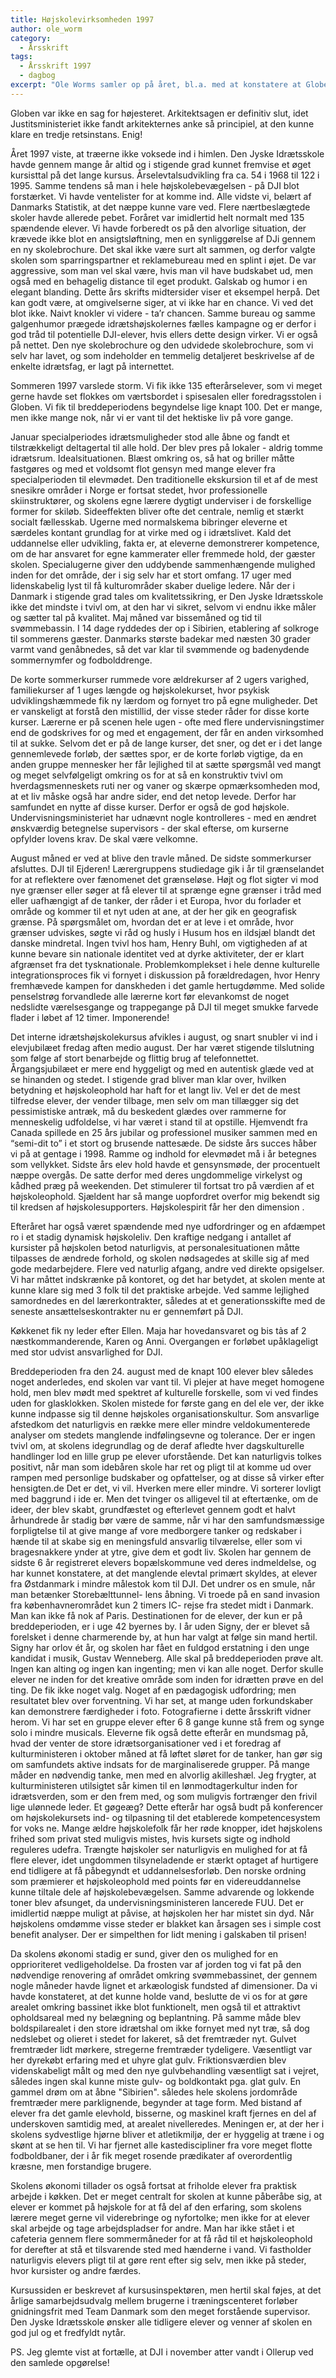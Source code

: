 ```yaml
---
title: Højskolevirksomheden 1997
author: ole_worm
category:
  - Årsskrift
tags:
  - Årsskrift 1997
  - dagbog
excerpt: "Ole Worms samler op på året, bl.a. med at konstatere at Globen ikke er en sag for højesteret."
---
```


Globen var ikke en sag for højesteret. Arkitektsagen er definitiv slut, idet Justitsministeriet ikke fandt arkitekternes anke så principiel, at den kunne klare en tredje retsinstans. Enig! 

Året 1997 viste, at træerne ikke voksede ind i himlen. Den Jyske Idrætsskole havde gennem mange år altid og i stigende grad kunnet fremvise et øget kursisttal på det lange kursus. Årselevtalsudvikling fra ca. 54 i 1968 til 122 i 1995. Samme tendens så man i hele højskolebevægelsen - på DJI blot forstærket. Vi havde ventelister for at komme ind. Alle vidste vi, belært af Danmarks Statistik, at det næppe kunne vare ved. Flere nærtbeslægtede skoler havde allerede pebet. Foråret var imidlertid helt normalt med 135 spændende elever. Vi havde forberedt os på den alvorlige situation, der krævede ikke blot en ansigtsløftning, men en synliggørelse af DJi gennem en ny skolebrochure. Det skal ikke være surt alt sammen, og derfor valgte skolen som sparringspartner et reklamebureau med en splint i øjet. De var aggressive, som man vel skal være, hvis man vil have budskabet ud, men også med en behagelig distance til eget produkt. Galskab og humor i en elegant blanding. Dette års skrifts midtersider viser et eksempel herpå. Det kan godt være, at omgivelserne siger, at vi ikke har en chance. Vi ved det blot ikke. Naivt knokler vi videre - ta’r chancen. Samme bureau og samme galgenhumor  prægede idrætshøjskolernes fælles kampagne og er derfor i god tråd til potentielle DJI-elever, hvis ellers dette design virker. Vi er også på nettet. Den nye skolebrochure og den udvidede skolebrochure, som vi selv har lavet, og som indeholder en temmelig detaljeret beskrivelse af de enkelte idrætsfag, er lagt på internettet. 

Sommeren 1997 varslede storm. Vi fik ikke 135 efterårselever, som vi meget gerne havde set flokkes om værtsbordet i spisesalen eller foredragsstolen i Globen. Vi fik til breddeperiodens begyndelse lige knapt 100. Det er mange, men ikke mange nok, når vi er vant til det hektiske liv på vore gange.

Januar specialperiodes idrætsmuligheder stod alle åbne og fandt et tilstrækkeligt deltagertal til alle hold. Der blev pres på lokaler - aldrig tomme idrætsrum. Idealsituationen. Blæst omkring os, så hat og briller måtte fastgøres og med et voldsomt flot gensyn med mange elever fra specialperioden til elevmødet. Den traditionelle ekskursion til et af de mest snesikre områder i Norge er fortsat stedet, hvor professionelle skiinstruktører, og skolens egne lærere dygtigt underviser i de forskellige former for skiløb. Sideeffekten bliver ofte det centrale, nemlig et stærkt socialt fællesskab. Ugerne med normalskema bibringer eleverne et særdeles kontant grundlag for at virke med og i idrætslivet. Kald det uddannelse eller udvikling, fakta er, at eleverne demonstrerer kompetence, om de har ansvaret for egne kammerater eller fremmede hold, der gæster skolen. Specialugerne giver den uddybende sammenhængende mulighed inden for det område, der i sig selv har et stort omfang. 17 uger med lidenskabelig lyst til få kulturområder skaber duelige ledere. Når der i Danmark i stigende grad tales om kvalitetssikring, er Den Jyske Idrætsskole ikke det mindste i tvivl om, at den har vi sikret, selvom vi endnu ikke måler og sætter tal på kvalitet. Maj måned var bissemåned og tid til svømmebassin. I 14 dage ryddedes der op i Sibirien, etablering af solkroge til sommerens gæster. Danmarks største badekar med næsten 30 grader varmt vand genåbnedes, så det var klar til svømmende og badenydende sommernymfer og fodbolddrenge. 

De korte sommerkurser rummede vore ældrekurser af 2 ugers varighed, familiekurser af 1 uges længde og højskolekurset, hvor psykisk udviklingshæmmede fik ny lærdom og fornyet tro på egne muligheder. Det er vanskeligt at forstå den mistillid, der visse steder råder for disse korte kurser. Lærerne er på scenen hele ugen - ofte med flere undervisningstimer end de godskrives for og med et engagement, der får en anden virksomhed til at sukke. Selvom det er på de lange kurser, det sner, og det er i det lange gennemlevede forløb, der sættes spor, er de korte forløb vigtige, da en anden gruppe mennesker her får lejlighed til at sætte spørgsmål ved mangt og meget selvfølgeligt omkring os for at så en konstruktiv tvivl om hverdagsmenneskets ruti ner og vaner og skærpe opmærksomheden mod, at et liv måske også har andre sider, end det netop levede. Derfor har samfundet en nytte af disse kurser. Derfor er også de god højskole. Undervisningsministeriet har udnævnt nogle kontrolleres - med en ændret ønskværdig betegnelse supervisors - der skal efterse, om kurserne opfylder lovens krav. De skal være velkomne. 

August måned er ved at blive den travle måned. De sidste sommerkurser afsluttes. DJI til Ejderen! Lærergruppens studiedage gik i år til grænselandet for at reflektere over fænomenet det grænseløse. Højt og flot sigter vi mod nye grænser eller søger at få elever til at sprænge egne grænser i tråd med eller uafhængigt af de tanker, der råder i et Europa, hvor du forlader et område og kommer til et nyt uden at ane, at der her gik en geografisk grænse. På spørgsmålet om, hvordan det er at leve i et område, hvor grænser udviskes, søgte vi råd og husly i Husum hos en ildsjæl blandt det danske mindretal. Ingen tvivl hos ham, Henry Buhl, om vigtigheden af at kunne bevare sin nationale identitet ved at dyrke aktiviteter, der er klart afgrænset fra det tysknationale. Problemkomplekset i hele denne kulturelle integrationsproces fik vi fornyet i diskussion på forældredagen, hvor Henry fremhævede kampen for danskheden i det gamle hertugdømme. Med solide penselstrøg forvandlede alle lærerne kort før elevankomst de noget nedslidte værelsesgange og trappegange på DJI til meget smukke farvede flader i løbet af 12 timer. Imponerende! 

Det interne idrætshøjskolekursus afvikles i august, og snart snubler vi ind i elevjubilæet fredag aften medio august. Der har været stigende tilslutning som følge af stort benarbejde og flittig brug af telefonnettet. Årgangsjubilæet er mere end hyggeligt og med en autentisk glæde ved at se hinanden og stedet. I stigende grad bliver man klar over, hvilken betydning et højskoleophold har haft for et langt liv. Vel er det de mest tilfredse elever, der vender tilbage, men selv om man tillægger sig det pessimistiske antræk, må du beskedent glædes over rammerne for menneskelig udfoldelse, vi har været i stand til at opstille. Hjemvendt fra Canada spillede en 25 års jubilar og professionel musiker sammen med en “semi-dit to” i et stort og brusende nattesæde. De sidste års succes håber vi på at gentage i 1998. Ramme og indhold for elevmødet må i år betegnes som vellykket. Sidste års elev hold havde et gensynsmøde, der procentuelt næppe overgås. De satte derfor med deres ungdommelige virkelyst og kådhed præg på weekenden. Det stimulerer til fortsat tro på værdien af et højskoleophold. Sjældent har så mange uopfordret overfor mig bekendt sig til kredsen af højskolesupporters. Højskolespirit får her den dimension .

Efteråret har også været spændende med nye udfordringer og en afdæmpet ro i et stadig dynamisk højskoleliv. Den kraftige nedgang i antallet af kursister på højskolen betod naturligvis, at personalesituationen måtte tilpasses de ændrede forhold, og skolen nødsagedes at skille sig af med gode medarbejdere. Flere ved naturlig afgang, andre ved direkte opsigelser. Vi har måttet indskrænke på kontoret, og det har betydet, at skolen mente at kunne klare sig med 3 folk til det praktiske arbejde. Ved samme lejlighed samordnedes en del lærerkontrakter, således at et generationsskifte med de seneste ansættelseskontrakter nu er gennemført på DJI. 

Køkkenet fik ny leder efter Ellen. Maja har hovedansvaret og bis tảs af 2 næstkommanderende, Karen og Anni. Overgangen er forløbet upåklageligt med stor udvist ansvarlighed for DJI. 

Breddeperioden fra den 24. august med de knapt 100 elever blev således noget anderledes, end skolen var vant til. Vi plejer at have meget homogene hold, men blev mødt med spektret af kulturelle forskelle, som vi ved findes uden for glasklokken. Skolen mistede for første gang en del ele ver, der ikke kunne indpasse sig til denne højskoles organisationskultur. Som ansvarlige afstedkom det naturligvis en række mere eller mindre veldokumenterede analyser om stedets manglende indfølingsevne og tolerance. Der er ingen tvivl om, at skolens idegrundlag og de deraf afledte hver dagskulturelle handlinger lod en lille grup pe elever uforstående. Det kan naturligvis tolkes positivt, når man som idebåren skole har ret og pligt til at komme ud over rampen med personlige budskaber og opfattelser, og at disse så virker efter hensigten.de Det er det, vi vil. Hverken mere eller mindre. Vi sorterer lovligt med baggrund i ide er. Men det tvinger os alligevel til at eftertænke, om de ideer, der blev skabt, grundfæstet og efterlevet gennem godt et halvt århundrede år stadig bør være de samme, når vi har den samfundsmæssige forpligtelse til at give mange af vore medborgere tanker og redskaber i hænde til at skabe sig en meningsfuld ansvarlig tilværelse, eller som vi bragesnakkere ynder at ytre, give dem et godt liv. Skolen har gennem de sidste 6 år registreret elevers bopælskommune ved deres indmeldelse, og har kunnet konstatere, at det manglende elevtal primært skyldes, at elever fra Østdanmark i mindre målestok kom til DJI. Det undrer os en smule, når man betænker Storebælttunnel- lens åbning. Vi troede på en sand invasion fra københavnerområdet kun 2 timers IC- rejse fra stedet midt i Danmark. Man kan ikke få nok af Paris. Destinationen for de elever, der kun er på breddeperioden, er i uge 42 byernes by. I år uden Signy, der er blevet så forelsket i denne charmerende by, at hun har valgt at følge sin mand hertil. Signy har orlov ét år, og skolen har fået en fuldgod erstatning i den unge kandidat i musik, Gustav Wenneberg. Alle skal på breddeperioden prøve alt. Ingen kan alting og ingen kan ingenting; men vi kan alle noget. Derfor skulle elever ne inden for det kreative område som inden for idrætten prøve en del ting. De fik ikke noget valg. Noget af en pædagogisk udfordring; men resultatet blev over forventning. Vi har set, at mange uden forkundskaber kan demonstrere færdigheder i foto. Fotografierne i dette årsskrift vidner herom. Vi har set en gruppe elever efter 6 8 gange kunne stå frem og synge solo i mindre musicals. Eleverne fik også dette efterår en mundsmag på, hvad der venter de store idrætsorganisationer ved i et foredrag af kulturministeren i oktober måned at få løftet sløret for de tanker, han gør sig om samfundets aktive indsats for de marginaliserede grupper. På mange måder en nødvendig tanke, men med en alvorlig akilleshæl. Jeg frygter, at kulturministeren utilsigtet sår kimen til en lønmodtagerkultur inden for idrætsverden, som er den frem med, og som muligvis fortrænger den frivil lige ulønnede leder. Et gøgeæg? Dette efterår har også budt på konferencer om højskolekursets ind- og tilpasning til det etablerede kompetencesystem for voks ne. Mange ældre højskolefolk får her røde knopper, idet højskolens frihed som privat sted muligvis mistes, hvis kursets sigte og indhold reguleres udefra. Trængte højskoler ser naturligvis en mulighed for at få flere elever, idet ungdommen tilsyneladende er stærkt optaget af hurtigere end tidligere at få påbegyndt et uddannelsesforløb. Den norske ordning som præmierer et højskoleophold med points før en videreuddannelse kunne tiltale dele af højskolebevægelsen. Samme advarende og lokkende toner blev afsunget, da undervisningsministeren lancerede FUU. Det er imidlertid næppe muligt at påvise, at højskolen her har mistet sin dyd. Når højskolens omdømme visse steder er blakket kan årsagen ses i simple cost benefit analyser. Der er simpelthen for lidt mening i galskaben til prisen! 

Da skolens økonomi stadig er sund, giver den os mulighed for en opprioriteret vedligeholdelse. Da frosten var af jorden tog vi fat på den nødvendige renovering af området omkring svømmebassinet, der gennem nogle måneder havde lignet et arkæologisk fundsted af dimensioner. Da vi havde konstateret, at det kunne holde vand, beslutte de vi os for at gøre arealet omkring bassinet ikke blot funktionelt, men også til et attraktivt opholdsareal med ny belægning og beplantning. På samme måde blev boldspilarealet i den store idrætshal om ikke fornyet med nyt træ, så dog nedslebet og olieret i stedet for lakeret, så det fremtræder nyt. Gulvet fremtræder lidt mørkere, stregerne fremtræder tydeligere. Væsentligt var her dyrekøbt erfaring med et uhyre glat gulv. Friktionsværdien blev videnskabeligt målt og med den nye gulvbehandling væsentligt sat i vejret, således ingen skal kunne miste gulv- og boldkontakt pga. glat gulv. En gammel drøm om at åbne "Sibirien". således hele skolens jordområde fremtræder mere parklignende, begynder at tage form. Med bistand af elever fra det gamle elevhold, bisserne, og maskinel kraft fjernes en del af underskoven samtidig med, at arealet nivelleredes. Meningen er, at der her i skolens sydvestlige hjørne bliver et atletikmiljø, der er hyggelig at træne i og skønt at se hen til. Vi har fjernet alle kastediscipliner fra vore meget flotte fodboldbaner, der i år fik meget rosende prædikater af overordentlig kræsne, men forstandige brugere. 

Skolens økonomi tillader os også fortsat at friholde elever fra praktisk arbejde i køkken. Det er meget centralt for skolen at kunne påberåbe sig, at elever er kommet på højskole for at få del af den erfaring, som skolens lærere meget gerne vil viderebringe og nyfortolke; men ikke for at elever skal arbejde og tage arbejdspladser for andre. Man har ikke stået i et cafeteria gennem flere sommermåneder for at få råd til et højskoleophold for derefter at stå et tilsvarende sted med hænderne i vand. Vi fastholder naturligvis elevers pligt til at gøre rent efter sig selv, men ikke på steder, hvor kursister og andre færdes.

Kursussiden er beskrevet af kursusinspektøren, men hertil skal føjes, at det årlige samarbejdsudvalg mellem brugerne i træningscenteret forløber gnidningsfrit med Team Danmark som den meget forstående supervisor. Den Jyske Idrætsskole ønsker alle tidligere elever og venner af skolen en god jul og et fredfyldt nytår. 

PS. Jeg glemte vist at fortælle, at DJI i november atter vandt i Ollerup ved den samlede opgørelse! 
